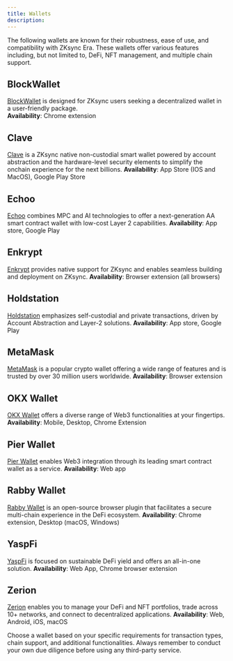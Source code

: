 ```yaml
---
title: Wallets
description:
---
```


The following wallets are known for their robustness, ease of use, and compatibility with ZKsync
Era. These wallets offer various features including, but not limited to, DeFi, NFT management,
and multiple chain support.

## BlockWallet

[BlockWallet](https://blockwallet.io/networks/zksync-wallet) is designed for ZKsync users seeking
a decentralized wallet in a user-friendly package.\
**Availability**: Chrome extension

## Clave

[Clave](https://getclave.io/) is a ZKsync native non-custodial smart wallet powered by account
abstraction and the hardware-level security elements to simplify the onchain experience for the
next billions.
**Availability**: App Store (IOS and MacOS), Google Play Store

## Echoo

[Echoo](https://www.echooo.xyz/) combines MPC and AI technologies to offer a next-generation AA
smart contract wallet with low-cost Layer 2 capabilities.
**Availability**: App store, Google Play

## Enkrypt

[Enkrypt](https://www.enkrypt.com/networks/zksync-wallet/) provides native support for ZKsync and enables seamless building and deployment on ZKsync.
**Availability**: Browser extension (all browsers)

## Holdstation

[Holdstation](https://holdstation.com/) emphasizes self-custodial and private
transactions, driven by Account Abstraction and Layer-2 solutions.
**Availability**: App store, Google Play

## MetaMask

[MetaMask](https://metamask.io/) is a popular crypto wallet offering a wide range of
features and is trusted by over 30 million users worldwide.
**Availability**: Browser extension

## OKX Wallet

[OKX Wallet](https://www.okx.com/web3) offers a diverse range of Web3 functionalities
at your fingertips.
**Availability**: Mobile, Desktop, Chrome Extension

## Pier Wallet

[Pier Wallet](https://www.pierwallet.com/) enables Web3 integration through its leading smart contract wallet as a service.
**Availability**: Web app

## Rabby Wallet

[Rabby Wallet](https://rabby.io/) is an open-source browser plugin that facilitates a secure multi-chain experience in the DeFi ecosystem.
**Availability**: Chrome extension, Desktop (macOS, Windows)

## YaspFi

[YaspFi](https://yasp.fi/) is focused on sustainable DeFi yield and offers an all-in-one solution.
**Availability**: Web App, Chrome browser extension

## Zerion

[Zerion](https://zerion.io/) enables you to manage your DeFi and NFT portfolios, trade across 10+ networks, and connect to decentralized applications.
**Availability**: Web, Android, iOS, macOS

Choose a wallet based on your specific requirements for transaction types, chain
support, and additional functionalities. Always remember to conduct your own due
diligence before using any third-party service.
